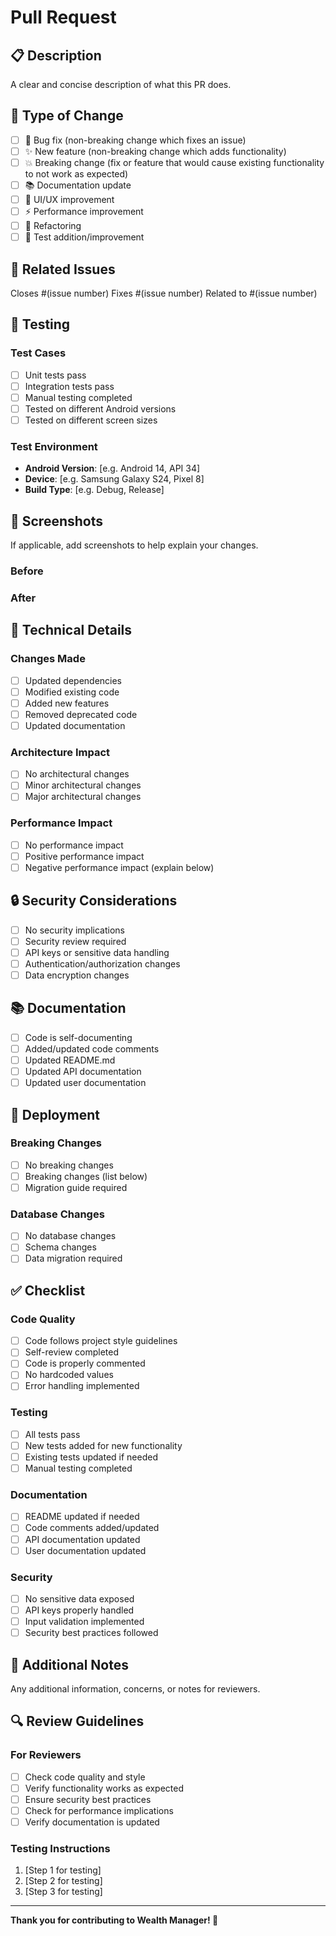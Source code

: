 # Pull Request

## 📋 Description
A clear and concise description of what this PR does.

## 🔄 Type of Change
- [ ] 🐛 Bug fix (non-breaking change which fixes an issue)
- [ ] ✨ New feature (non-breaking change which adds functionality)
- [ ] 💥 Breaking change (fix or feature that would cause existing functionality to not work as expected)
- [ ] 📚 Documentation update
- [ ] 🎨 UI/UX improvement
- [ ] ⚡ Performance improvement
- [ ] 🔧 Refactoring
- [ ] 🧪 Test addition/improvement

## 🔗 Related Issues
Closes #(issue number)
Fixes #(issue number)
Related to #(issue number)

## 📱 Testing
### Test Cases
- [ ] Unit tests pass
- [ ] Integration tests pass
- [ ] Manual testing completed
- [ ] Tested on different Android versions
- [ ] Tested on different screen sizes

### Test Environment
- **Android Version**: [e.g. Android 14, API 34]
- **Device**: [e.g. Samsung Galaxy S24, Pixel 8]
- **Build Type**: [e.g. Debug, Release]

## 📸 Screenshots
If applicable, add screenshots to help explain your changes.

### Before
<!-- Add screenshots of the current state -->

### After
<!-- Add screenshots of the new state -->

## 🔧 Technical Details
### Changes Made
- [ ] Updated dependencies
- [ ] Modified existing code
- [ ] Added new features
- [ ] Removed deprecated code
- [ ] Updated documentation

### Architecture Impact
- [ ] No architectural changes
- [ ] Minor architectural changes
- [ ] Major architectural changes

### Performance Impact
- [ ] No performance impact
- [ ] Positive performance impact
- [ ] Negative performance impact (explain below)

## 🔒 Security Considerations
- [ ] No security implications
- [ ] Security review required
- [ ] API keys or sensitive data handling
- [ ] Authentication/authorization changes
- [ ] Data encryption changes

## 📚 Documentation
- [ ] Code is self-documenting
- [ ] Added/updated code comments
- [ ] Updated README.md
- [ ] Updated API documentation
- [ ] Updated user documentation

## 🚀 Deployment
### Breaking Changes
- [ ] No breaking changes
- [ ] Breaking changes (list below)
- [ ] Migration guide required

### Database Changes
- [ ] No database changes
- [ ] Schema changes
- [ ] Data migration required

## ✅ Checklist
### Code Quality
- [ ] Code follows project style guidelines
- [ ] Self-review completed
- [ ] Code is properly commented
- [ ] No hardcoded values
- [ ] Error handling implemented

### Testing
- [ ] All tests pass
- [ ] New tests added for new functionality
- [ ] Existing tests updated if needed
- [ ] Manual testing completed

### Documentation
- [ ] README updated if needed
- [ ] Code comments added/updated
- [ ] API documentation updated
- [ ] User documentation updated

### Security
- [ ] No sensitive data exposed
- [ ] API keys properly handled
- [ ] Input validation implemented
- [ ] Security best practices followed

## 📝 Additional Notes
Any additional information, concerns, or notes for reviewers.

## 🔍 Review Guidelines
### For Reviewers
- [ ] Check code quality and style
- [ ] Verify functionality works as expected
- [ ] Ensure security best practices
- [ ] Check for performance implications
- [ ] Verify documentation is updated

### Testing Instructions
1. [Step 1 for testing]
2. [Step 2 for testing]
3. [Step 3 for testing]

---

**Thank you for contributing to Wealth Manager! 🚀**
